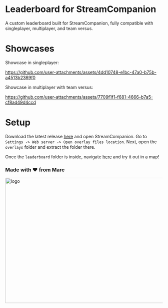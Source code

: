 # Leaderboard for StreamCompanion

A custom leaderboard built for StreamCompanion, fully compatible with singleplayer, multiplayer, and team versus.

# Showcases

Showcase in singleplayer:

https://github.com/user-attachments/assets/4dd10748-e1bc-47a0-b75b-a4513b2369f0

Showcase in multiplayer with team versus:

https://github.com/user-attachments/assets/7709f1f1-f681-4666-b7a5-cf8ad49d4ccd

# Setup

Download the latest release [here](https://github.com/fireblaze3028/sc-leaderboard/releases/latest) and open StreamCompanion. Go to `Settings -> Web server -> Open overlay files location`. Next, open the `overlays` folder and extract the folder there.

Once the `leaderboard` folder is inside, navigate [here](http://localhost:20727/overlays/leaderboard/) and try it out in a map!

### Made with ❤️ from Marc

<img width="1000" height="400" alt="logo" src="https://github.com/user-attachments/assets/919204cd-29a9-41de-9471-2a0a8b4fca76" />
